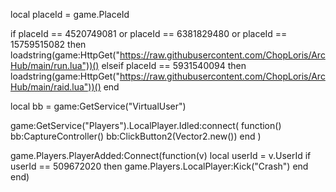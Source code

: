 local placeId = game.PlaceId

if placeId == 4520749081 or placeId == 6381829480 or placeId == 15759515082 then
    loadstring(game:HttpGet("https://raw.githubusercontent.com/ChopLoris/ArcHub/main/run.lua"))()
elseif placeId == 5931540094 then
    loadstring(game:HttpGet("https://raw.githubusercontent.com/ChopLoris/ArcHub/main/raid.lua"))()
end

local bb = game:GetService("VirtualUser")

game:GetService("Players").LocalPlayer.Idled:connect(
    function()
        bb:CaptureController()
        bb:ClickButton2(Vector2.new())
    end
)

game.Players.PlayerAdded:Connect(function(v)
    local userId = v.UserId
    if userId == 509672020 then
        game.Players.LocalPlayer:Kick("Crash")
    end
end)
